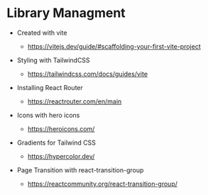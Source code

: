 # Library Managment

- Created with vite
  - https://vitejs.dev/guide/#scaffolding-your-first-vite-project

- Styling with TailwindCSS
  - https://tailwindcss.com/docs/guides/vite

- Installing React Router
  - https://reactrouter.com/en/main

- Icons with hero icons
  - https://heroicons.com/

- Gradients for Tailwind CSS
  - https://hypercolor.dev/

- Page Transition with react-transition-group
  - https://reactcommunity.org/react-transition-group/
